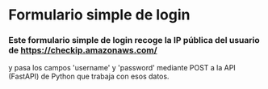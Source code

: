 # Formulario simple de login

### Este formulario simple de login recoge la IP pública del usuario de https://checkip.amazonaws.com/ 

y pasa los campos 'username' y 'password' mediante POST a la API (FastAPI) de Python que trabaja con esos datos.
